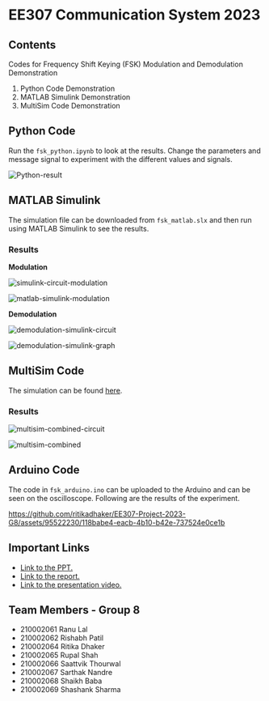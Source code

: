 # EE307 Communication System 2023
## Contents
Codes for Frequency Shift Keying (FSK) Modulation and Demodulation Demonstration
1) Python Code Demonstration 
2) MATLAB Simulink Demonstration
3) MultiSim Code Demonstration


## Python Code
Run the `fsk_python.ipynb` to look at the results. Change the parameters and message signal to experiment with the different values and signals. 

![Python-result](https://github.com/ritikadhaker/EE307-Project-2023-G8/assets/95522230/f58ad95d-fb0d-44b7-8d2e-f42f9439b689)

## MATLAB Simulink 
The simulation file can be downloaded from `fsk_matlab.slx` and then run using MATLAB Simulink to see the results.

### Results

**Modulation**

![simulink-circuit-modulation](https://github.com/ritikadhaker/EE307-Project-2023-G8/assets/95522230/8795e2a7-9a34-40e7-985b-08b0ed0d4eed)

![matlab-simulink-modulation](https://github.com/ritikadhaker/EE307-Project-2023-G8/assets/95522230/421c57f0-6dcf-4d3d-ae27-db0978e0f5cf)


**Demodulation**


![demodulation-simulink-circuit](https://github.com/ritikadhaker/EE307-Project-2023-G8/assets/95522230/ea7331c2-d122-4aac-9c3b-c008c4b55e79)

![demodulation-simulink-graph](https://github.com/ritikadhaker/EE307-Project-2023-G8/assets/95522230/027e922f-7db7-4964-a6a4-26c72f800a6a)

## MultiSim Code
The simulation can be found [here](https://www.multisim.com/content/EEv2yvHNr5MATcBToRnjQo/fsk-modulation-and-demodulation/open/).

### Results

![multisim-combined-circuit](https://github.com/ritikadhaker/EE307-Project-2023-G8/assets/95522230/af2ab308-cf25-4255-83c0-f4c93092c0f4)

![multisim-combined](https://github.com/ritikadhaker/EE307-Project-2023-G8/assets/95522230/8d23fcb6-f81a-4a21-a2a7-67179054a462)

## Arduino Code
The code in `fsk_arduino.ino` can be uploaded to the Arduino and can be seen on the oscilloscope. Following are the results of the experiment.


https://github.com/ritikadhaker/EE307-Project-2023-G8/assets/95522230/118babe4-eacb-4b10-b42e-737524e0ce1b



## Important Links
- [Link to the PPT.](https://docs.google.com/presentation/d/1ZadySZNYI76aWLj56DPhyZ-5iMno2dsJ/edit?usp=sharing&ouid=106674951210359123324&rtpof=true&sd=true)
- [Link to the report.](https://drive.google.com/file/d/1laIy5XnEFhbfCU5pa3reGhz8VhVnXqUA/view?usp=sharing)
- [Link to the presentation video.](https://drive.google.com/file/d/1RcOouo4jqtAoTIh23YEORQXKEdZEVi9Q/view?usp=drive_link)

## Team Members - Group 8
- 210002061 Ranu Lal
- 210002062 Rishabh Patil
- 210002064 Ritika Dhaker
- 210002065 Rupal Shah
- 210002066 Saattvik Thourwal
- 210002067 Sarthak Nandre
- 210002068 Shaikh Baba
- 210002069 Shashank Sharma

